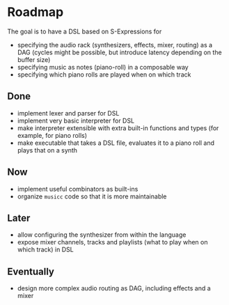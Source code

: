 # Roadmap

The goal is to have a DSL based on S-Expressions for

- specifying the audio rack (synthesizers, effects, mixer, routing) as a DAG (cycles might be possible, but introduce latency depending on the buffer size)
- specifying music as notes (piano-roll) in a composable way
- specifying which piano rolls are played when on which track

## Done

- implement lexer and parser for DSL
- implement very basic interpreter for DSL
- make interpreter extensible with extra built-in functions and types
  (for example, for piano rolls)
- make executable that takes a DSL file, evaluates it to a piano roll and plays that on a synth

## Now

- implement useful combinators as built-ins
- organize `musicc` code so that it is more maintainable

## Later

- allow configuring the synthesizer from within the language
- expose mixer channels, tracks and playlists (what to play when on which track) in DSL

## Eventually

- design more complex audio routing as DAG, including effects and a mixer